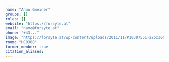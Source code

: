 ```yaml
---
name: "Annu Gmeiner"
groups: []
roles: []
website: "https://forsyte.at"
email: "name@forsyte.at"
phone: "+43..."
image: "https://forsyte.at/wp-content/uploads/2011/11/P10307551-225x300.jpg"
room: "HC0300"
former_member: true
citation_aliases:
---
```


<!--
Your custom content goes here.
-->